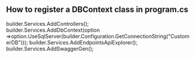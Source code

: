 ## How to register a DBContext class in program.cs

builder.Services.AddControllers();<br />
builder.Services.AddDbContext<CustomerDBContext>(option =>option.UseSqlServer(builder.Configuration.GetConnectionString("CustomerDB")));
builder.Services.AddEndpointsApiExplorer();<br />
builder.Services.AddSwaggerGen();<br />
